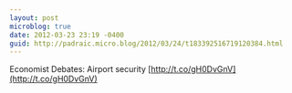 ```yaml
---
layout: post
microblog: true
date: 2012-03-23 23:19 -0400
guid: http://padraic.micro.blog/2012/03/24/t183392516719120384.html
---
```

Economist Debates: Airport security [http://t.co/gH0DvGnV](http://t.co/gH0DvGnV)
